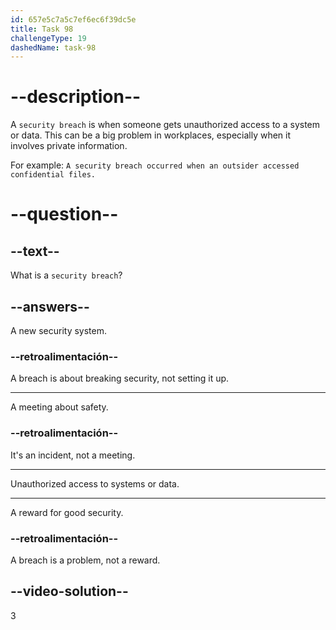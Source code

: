```yaml
---
id: 657e5c7a5c7ef6ec6f39dc5e
title: Task 98
challengeType: 19
dashedName: task-98
---
```


# --description--

A `security breach` is when someone gets unauthorized access to a system or data. This can be a big problem in workplaces, especially when it involves private information.

For example: `A security breach occurred when an outsider accessed confidential files.`

# --question--

## --text--

What is a `security breach`?

## --answers--

A new security system.

### --retroalimentación--

A breach is about breaking security, not setting it up.

---

A meeting about safety.

### --retroalimentación--

It's an incident, not a meeting.

---

Unauthorized access to systems or data.

---

A reward for good security.

### --retroalimentación--

A breach is a problem, not a reward.

## --video-solution--

3

